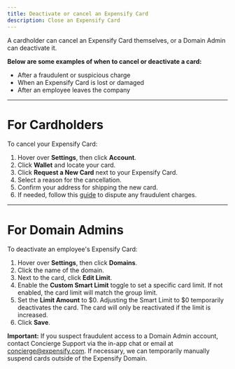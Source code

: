```yaml
---
title: Deactivate or cancel an Expensify Card
description: Close an Expensify Card
---
```


A cardholder can cancel an Expensify Card themselves, or a Domain Admin can deactivate it. 

**Below are some examples of when to cancel or deactivate a card:**
- After a fraudulent or suspicious charge
- When an Expensify Card is lost or damaged
- After an employee leaves the company

---

# For Cardholders

To cancel your Expensify Card:
1. Hover over **Settings**, then click **Account**.
2. Click **Wallet** and locate your card.  
3. Click **Request a New Card** next to your Expensify Card.  
4. Select a reason for the cancellation.  
5. Confirm your address for shipping the new card.  
6. If needed, follow this [guide](https://help.expensify.com/articles/expensify-classic/expensify-card/Dispute-A-Transaction) to dispute any fraudulent charges.

---

# For Domain Admins

To deactivate an employee's Expensify Card:
1. Hover over **Settings**, then click **Domains**.  
2. Click the name of the domain.  
3. Next to the card, click **Edit Limit**.  
4. Enable the **Custom Smart Limit** toggle to set a specific card limit. If not enabled, the card limit will match the group limit.  
5. Set the **Limit Amount** to $0. Adjusting the Smart Limit to $0 temporarily deactivates the card. The card will only be reactivated if the limit is increased.  
6. Click **Save**.  

**Important:** If you suspect fraudulent access to a Domain Admin account, contact Concierge Support via the in-app chat or email at concierge@expensify.com. If necessary, we can temporarily manually suspend cards outside of the Expensify Domain.
